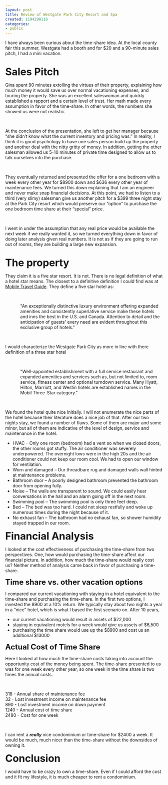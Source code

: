 ```yaml
---
layout: post
title: Review of Westgate Park City Resort and Spa
created: 1194290116
categories:
- public
---
```

<p>I have always been curious about the time-share idea.&nbsp;At the local county fair this summer, Westgate had a booth and for $20 and a 90-minute sales pitch, I had a mini vacation.&nbsp;</p>
<div>&nbsp;</div>
<div><strong><font size="6">Sales Pitch</font></strong></div>
<p>Gina spent 90 minutes extolling the virtues of their property, explaining how much money it would save us over normal vacationing expenses, and touring the property.&nbsp;She was an excellent saleswoman and quickly established a rapport and a certain level of trust.&nbsp;Her math made every assumption in favor of the time-share.&nbsp;In other words, the numbers she showed us were not realistic.&nbsp;</p>
<div>&nbsp;</div>
<p>At the conclusion of the presentation, she left to get her manager because &ldquo;she didn&rsquo;t know what the current inventory and pricing was.&rdquo;&nbsp;In reality, I think it is good psychology to have one sales person build up the property and another deal with the nitty gritty of money.&nbsp;In addition, getting the other salesman allowed us 5-10 minutes of private time designed to allow us to talk ourselves into the purchase.</p>
<div>&nbsp;</div>
<p>They eventually returned and presented the offer for a one bedroom with a week every other year for $8900 down and $636 every other year of maintenance fees.&nbsp;We turned this down explaining that I am an engineer and never make snap financial decisions.&nbsp;At this point, we had to listen to a third (very slimy) salesman give us another pitch for a $399 three night stay at the Park City resort which would preserve our &ldquo;option&rdquo; to purchase the one bedroom time share at their &ldquo;special&rdquo; price.</p>
<div>&nbsp;</div>
<p>I went in under the assumption that any real price would be available the next week if we really wanted it, so we turned everything down in favor of doing later analysis given real numbers.&nbsp;It is not as if they are going to run out of rooms, they are building a large new expansion.</p>
<div>&nbsp;</div>
<div><strong><font size="6">The property</font></strong></div>
<p>They claim it is a five star resort.&nbsp;It is not.&nbsp;There is no legal definition of what a hotel star means.&nbsp;The closest to a definitive definition I could find was at <a href="http://mobiltravelguide.howstuffworks.com/hotels-channel.htm">Mobile Travel Guide</a>.&nbsp;They define a five star hotel as:</p>
<div>&nbsp;</div>
<p style="margin-left: 0.5in;">&quot;An exceptionally distinctive luxury environment offering expanded amenities and consistently superlative service make these hotels and inns the best in the U.S. and Canada. Attention to detail and the anticipation of guests' every need are evident throughout this exclusive group of hotels.&quot;</p>
<div>&nbsp;</div>
<p>I would characterize the Westgate Park  City as more in line with there definition of a three star hotel</p>
<div>&nbsp;</div>
<p style="margin-left: 0.5in;">&quot;Well-appointed establishment with a full service restaurant and expanded amenities and services such as, but not limited to, room service, fitness center and optional turndown service. Many Hyatt, Hilton, Marriott, and Westin hotels are established names in the Mobil Three-Star category.&quot;</p>
<div>&nbsp;</div>
<p>We found the hotel quite nice initially.&nbsp;I will not enumerate the nice parts of the hotel because their literature does a nice job of that.&nbsp;After our two nights stay, we found a number of flaws.&nbsp;Some of them are major and some minor, but all of them are indicative of the level of design, service and maintenance in the hotel.</p>
<ul type="disc" style="margin-top: 0in;">
    <li>HVAC &ndash;      Only one room (bedroom) had a vent so when we closed doors, the other      rooms got stuffy.&nbsp;The air      conditioner was severely underpowered.&nbsp;The overnight lows were in the high 20s and the air conditioner      could not keep our room cool.&nbsp;We      had to open our window for ventilation.</li>
    <li>Worn      and damaged &ndash; Our threadbare rug and damaged walls wall hinted at      maintenance problems.</li>
    <li>Bathroom      door &ndash; A poorly designed bathroom prevented the bathroom door from opening      fully.</li>
    <li>Noise &ndash;      The walls are transparent to sound.&nbsp;We could easily hear conversations in the hall and an alarm going      off in the next room.&nbsp;</li>
    <li>Swimming      pool &ndash; The swimming pool is only three feet deep.</li>
    <li>Bed &ndash; The      bed was too hard.&nbsp;I could not sleep      restfully and woke up numerous times during the night because of it.&nbsp;</li>
    <li>No      exhaust fan &ndash; The bathroom had no exhaust fan, so shower humidity stayed      trapped in our room.</li>
</ul>
<div><strong><font size="6">Financial Analysis</font></strong></div>
<p>I looked at the cost effectiveness of purchasing the time-share from two perspectives.&nbsp;One, how would purchasing the time-share affect our financial picture.&nbsp;In addition, how much the time-share would really cost us?&nbsp;Neither method of analysis came back in favor of purchasing a time-share.</p>
<div><strong><font size="5">Time share vs. other vacation options</font></strong></div>
<p>I compared our current vacationing with staying in a hotel equivalent to the time-share and purchasing the time-share.&nbsp;In the first two options, I invested the 8900 at a 10% return.&nbsp;We typically stay about two nights a year in a &ldquo;nice&rdquo; hotel, which is what I based the first scenario on.&nbsp;After 10 years,</p>
<ul type="disc" style="margin-top: 0in;">
    <li>our      current vacationing would result in assets of $22,000</li>
    <li>staying      in equivalent motels for a week would give us assets of $6,500</li>
    <li>purchasing      the time share would use up the $8900 and cost us an additional $13000</li>
</ul>
<div><strong><font size="5">Actual Cost of Time Share</font></strong></div>
<p>Here I looked at how much the time-share costs taking into account the opportunity cost of the money being spent.&nbsp;The time-share presented to us was for one week every other year, so one week in the time share is two times the annual costs.</p>
<p>&nbsp;</p>
<p>318 - Annual share of maintenance fee<span style=""> </span><o:p></o:p><br />
32 - Lost investment income on maintenance fee<span style=""> </span><o:p></o:p><br />
890 - Lost investment income on down payment<span style="">&nbsp;&nbsp;&nbsp; </span><o:p></o:p><br />
1240 - Annual cost of time share<span style="">&nbsp;&nbsp;&nbsp;&nbsp;&nbsp;&nbsp; </span><o:p></o:p><br />
2480 - Cost for one week<span style="">&nbsp;&nbsp;&nbsp;&nbsp;&nbsp;&nbsp;&nbsp;</span></p>
<p>&nbsp;</p>
<p>I can rent a <strong><em>really </em></strong>nice condominium or time-share for $2400 a week.&nbsp;It would be much, much nicer than the time-share without the downsides of owning it.</p>
<div><strong><font size="6">Conclusion</font></strong></div>
<p>I would have to be crazy to own a time-share.&nbsp;Even if I could afford the cost and it fit my lifestyle, it is much cheaper to rent a condominium.</p>
<div><strong><font size="6">&nbsp;</font></strong></div>
<div>&nbsp;</div>

